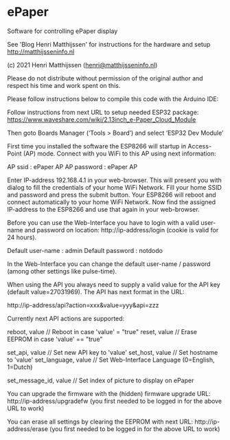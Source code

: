 # ePaper
Software for controlling ePaper display

See 'Blog Henri Matthijssen' for instructions for the hardware and setup
http://matthijsseninfo.nl

(c) 2021 Henri Matthijssen (henri@matthijsseninfo.nl)

Please do not distribute without permission of the original author and 
respect his time and work spent on this.

Please follow instructions below to compile this code with the Arduino IDE:

Follow instructions from next URL to setup needed ESP32 package:
https://www.waveshare.com/wiki/2.13inch_e-Paper_Cloud_Module

Then goto Boards Manager (‘Tools > Board’) and select ‘ESP32 Dev Module’

First time you installed the software the ESP8266 will startup in Access-Point (AP) mode.
Connect with you WiFi to this AP using next information:
 
AP ssid           : ePaper AP
AP password       : ePaper AP

Enter IP-address 192.168.4.1 in your web-browser. This will present you with dialog to fill
the credentials of your home WiFi Network. Fill your home SSID and password and press the
submit button. Your ESP8266 will reboot and connect automatically to your home WiFi Network.
Now find the assigned IP-address to the ESP8266 and use that again in your web-browser.

Before you can use the Web-Interface you have to login with a valid user-name
and password on location: http://ip-address/login (cookie is valid for 24 hours).

Default user-name : admin
Default password  : notdodo

In the Web-Interface you can change the default user-name / password (among other
settings like pulse-time).

When using the API you always need to supply a valid value for the API key
(default value=27031969). The API has next format in the URL:

http://ip-address/api?action=xxx&value=yyy&api=zzz

Currently next API actions are supported:

reboot, value              // Reboot in case 'value' = "true"
reset, value               // Erase EEPROM in case 'value' == "true"

set_api, value             // Set new API key to 'value'
set_host, value            // Set hostname to 'value'
set_language, value        // Set Web-Interface Language (0=English, 1=Dutch)

set_message_id, value      // Set index of picture to display on ePaper

You can upgrade the firmware with the (hidden) firmware upgrade URL:
http://ip-address/upgradefw
(you first needed to be logged in for the above URL to work)

You can erase all settings by clearing the EEPROM with next URL:
http://ip-address/erase
(you first needed to be logged in for the above URL to work)
